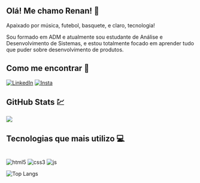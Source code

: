 ## Olá! Me chamo Renan! 🤟

Apaixado por música, futebol, basquete, e claro, tecnologia!

Sou formado em ADM e atualmente sou estudante de Análise e Desenvolvimento de Sistemas, e estou totalmente focado em aprender tudo que puder sobre desenvolvimento de produtos.

## Como me encontrar :mag_right:

[![LinkedIn](https://img.shields.io/badge/LinkedIn-0077B5?style=for-the-badge&logo=linkedin&logoColor=white)](https://www.linkedin.com/in/renan-luis-da-silva/)
[![Insta](https://img.shields.io/badge/Instagram-E4405F?style=for-the-badge&logo=instagram&logoColor=white)](https://www.instagram.com/renanl_silva/)


## GitHub Stats :chart:

![](https://github-readme-stats.vercel.app/api?username=renanlsilva1&show_icons=true&theme=tokyonight)

## Tecnologias que mais utilizo :computer:

<div style="display: inline-block;"><br>
        <img src="https://img.shields.io/badge/HTML5-E34F26?style=for-the-badge&logo=html5&logoColor=white" alt="html5">
        <img src="https://img.shields.io/badge/CSS3-1572B6?style=for-the-badge&logo=css3&logoColor=white" alt="css3">
        <img src="https://img.shields.io/badge/JavaScript-F7DF1E?style=for-the-badge&logo=javascript&logoColor=black" alt="js">
</div>

![Top Langs](https://github-readme-stats.vercel.app/api/top-langs/?username=renanlsilva1&layout=compact)
